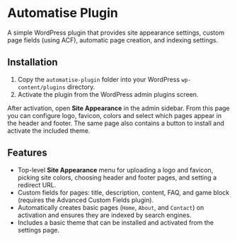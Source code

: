 # Automatise Plugin

A simple WordPress plugin that provides site appearance settings, custom page fields (using ACF), automatic page creation, and indexing settings.

## Installation
1. Copy the `automatise-plugin` folder into your WordPress `wp-content/plugins` directory.
2. Activate the plugin from the WordPress admin plugins screen.

After activation, open **Site Appearance** in the admin sidebar. From this page you can configure logo, favicon, colors and select which pages appear in the header and footer. The same page also contains a button to install and activate the included theme.

## Features
 - Top-level **Site Appearance** menu for uploading a logo and favicon, picking site colors, choosing header and footer pages, and setting a redirect URL.
- Custom fields for pages: title, description, content, FAQ, and game block (requires the Advanced Custom Fields plugin).
- Automatically creates basic pages (`Home`, `About`, and `Contact`) on activation and ensures they are indexed by search engines.
- Includes a basic theme that can be installed and activated from the settings page.
